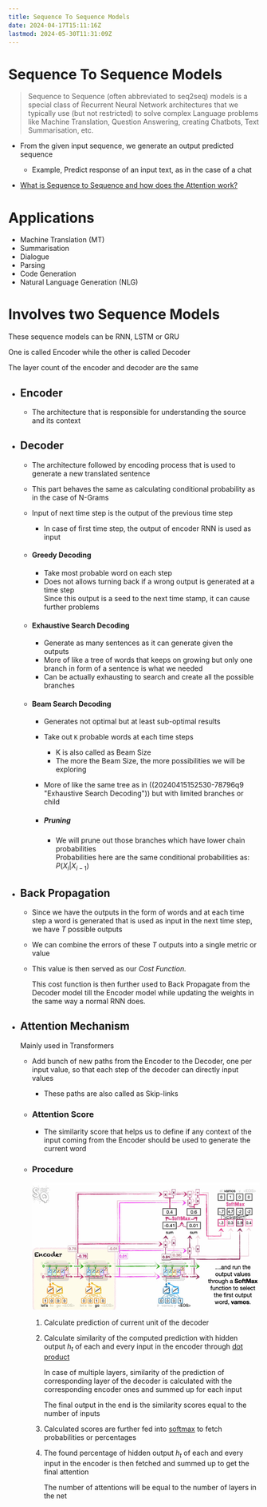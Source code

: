 ```yaml
---
title: Sequence To Sequence Models
date: 2024-04-17T15:11:16Z
lastmod: 2024-05-30T11:31:09Z
---
```


# Sequence To Sequence Models

> Sequence to Sequence (often abbreviated to seq2seq) models is a special class of Recurrent Neural Network architectures that we typically use (but not restricted) to solve complex Language problems like Machine Translation, Question Answering, creating Chatbots, Text Summarisation, etc.

* From the given input sequence, we generate an output predicted sequence

  * Example, Predict response of an input text, as in the case of a chat
* [What is Sequence to Sequence and how does the Attention work?](assets/Seq2Seq-Attention.pdf)

# Applications

* Machine Translation (MT)
* Summarisation
* Dialogue
* Parsing
* Code Generation
* Natural Language Generation (NLG)

# Involves two Sequence Models

These sequence models can be RNN, LSTM or GRU

One is called Encoder while the other is called Decoder

The layer count of the encoder and decoder are the same

* ## Encoder

  * The architecture that is responsible for understanding the source and its context
* ## Decoder

  * The architecture followed by encoding process that is used to generate a new translated sentence
  * This part behaves the same as calculating conditional probability as in the case of  N-Grams
  * Input of next time step is the output of the previous time step

    * In case of first time step, the output of encoder RNN is used as input
  * #### Greedy Decoding

    * Take most probable word on each step
    * Does not allows turning back if a wrong output is generated at a time step  
      Since this output is a seed to the next time stamp, it can cause further problems
  * #### Exhaustive Search Decoding

    * Generate as many sentences as it can generate given the outputs
    * More of like a tree of words that keeps on growing but only one branch in form of a sentence is what we needed
    * Can be actually exhausting to search and create all the possible branches
  * #### Beam Search Decoding

    * Generates not optimal but at least sub-optimal results
    * Take out `K`​ probable words at each time steps

      * K is also called as Beam Size
      * The more the Beam Size, the more possibilities we will be exploring
    * More of like the same tree as in ((20240415152530-78796q9 "Exhaustive Search Decoding")) but with limited branches or child
    * ##### Pruning

      * We will prune out those branches which have lower chain probabilities  
        Probabilities here are the same conditional probabilities as: $P(X_i|X_{i-1})$
* ## Back Propagation

  * Since we have the outputs in the form of words and at each time step a word is generated that is used as input in the next time step, we have $T$ possible outputs
  * We can combine the errors of these $T$ outputs into a single metric or value
  * This value is then served as our *Cost Function.*

    This cost function is then further used to Back Propagate from the Decoder model till the Encoder model while updating the weights in the same way a normal RNN does.
* ## Attention Mechanism

  Mainly used in Transformers

  * Add bunch of new paths from the Encoder to the Decoder, one per input value, so that each step of the decoder can directly input values

    * These paths are also called as Skip-links
  * ### Attention Score

    * The similarity score that helps us to define if any context of the input coming from the Encoder should be used to generate the current word
  * ### Procedure

    ​![](assets/Seq2Seq-Attention.pdf-P35-20240428180603-88ienrt.png "Calculating attention scores to make predictions")​

    1. Calculate prediction of current unit of the decoder
    2. Calculate similarity of the computed prediction with hidden output $h_t$ of each and every input in the encoder through <u>dot product</u>

        In case of multiple layers, similarity of the prediction of corresponding layer of the decoder is calculated with the corresponding encoder ones and summed up for each input

        The final output in the end is the similarity scores equal to the number of inputs
    3. Calculated scores are further fed into <u>softmax</u> to fetch probabilities or percentages
    4. The found percentage of hidden output $h_t$ of each and every input in the encoder is then fetched and summed up to get the final attention

        The number of attentions will be equal to the number of layers in the net
